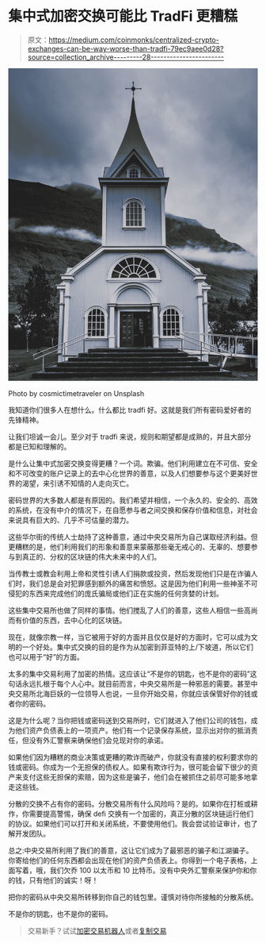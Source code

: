 # 集中式加密交换可能比 TradFi 更糟糕

> 原文：<https://medium.com/coinmonks/centralized-crypto-exchanges-can-be-way-worse-than-tradfi-79ec9aee0d28?source=collection_archive---------28----------------------->

![](img/03b323eec5c78a3fe5b39ed9b92b8765.png)

Photo by cosmictimetraveler on Unsplash

我知道你们很多人在想什么。什么都比 tradfi 好。这就是我们所有密码爱好者的先锋精神。

让我们坦诚一会儿。至少对于 tradfi 来说，规则和期望都是成熟的，并且大部分都是已知和理解的。

是什么让集中式加密交换变得更糟？一个词。欺骗。他们利用建立在不可信、安全和不可改变的账户记录上的去中心化世界的善意，以及人们想要参与这个更美好世界的渴望，来引诱不知情的人走向灭亡。

密码世界的大多数人都是有原因的。我们希望并相信，一个永久的、安全的、高效的系统，在没有中介的情况下，在自愿参与者之间交换和保存价值和信息，对社会来说具有巨大的、几乎不可估量的潜力。

这些华尔街的传统人士劫持了这种善意，通过中央交易所为自己谋取经济利益。但更糟糕的是，他们利用我们的形象和善意来蒙蔽那些毫无戒心的、无辜的、想要参与到真正的、分权的区块链的伟大未来中的人们。

当传教士或教会利用上帝和灵性引诱人们捐款或投资，然后发现他们只是在诈骗人们时，我们总是会对犯罪感到额外的痛苦和愤怒。这是因为他们利用一些神圣不可侵犯的东西来完成他们的庞氏骗局或他们正在实施的任何贪婪的计划。

这些集中交易所也做了同样的事情。他们搅乱了人们的善意，这些人相信一些高尚而有价值的东西，去中心化的区块链。

现在，就像宗教一样，当它被用于好的方面并且仅仅是好的方面时，它可以成为文明的一个好处。集中式交换的目的是作为从加密到菲亚特的上/下坡道，所以它们也可以用于“好”的方面。

太多的集中交易利用了加密的热情。这应该让“不是你的钥匙，也不是你的密码”这句话永远扎根于每个人心中。就目前而言，中央交易所是一种邪恶的需要。甚至中央交易所北海巨妖的一位领导人也说，一旦你开始交易，你就应该保管好你的钱或者你的密码。

这是为什么呢？当你把钱或密码送到交易所时，它们就进入了他们公司的钱包，成为他们资产负债表上的一项资产。他们有一个记录保存系统，显示出对你的抵消责任，但没有外汇警察来确保他们会兑现对你的承诺。

如果他们因为糟糕的商业决策或更糟的欺诈而破产，你就没有直接的权利要求你的钱或密码。你成为一个无担保的债权人。如果有欺诈行为，很可能会留下很少的资产来支付这些无担保的索赔，因为这些是骗子，他们会在被抓住之前尽可能多地拿走这些钱。

分散的交换不占有你的密码。分散交易所有什么风险吗？是的。如果你在打桩或耕作，你需要提高警惕，确保 defi 交换有一个加密的，真正分散的区块链运行他们的协议。如果他们可以打开和关闭系统，不要使用他们。我会尝试验证审计，也了解开发团队。

总之:中央交易所利用了我们的善意，这让它们成为了最邪恶的骗子和江湖骗子。你寄给他们的任何东西都会出现在他们的资产负债表上。你得到一个电子表格，上面写着，哦，我们欠乔 100 以太币和 10 比特币。没有中央外汇警察来保护你和你的钱，只有他们的诚实！呀！

把你的密码从中央交易所转移到你自己的钱包里。谨慎对待你所接触的分散系统。

不是你的钥匙，也不是你的密码。

> 交易新手？试试[加密交易机器人](/coinmonks/crypto-trading-bot-c2ffce8acb2a)或者[复制交易](/coinmonks/top-10-crypto-copy-trading-platforms-for-beginners-d0c37c7d698c)